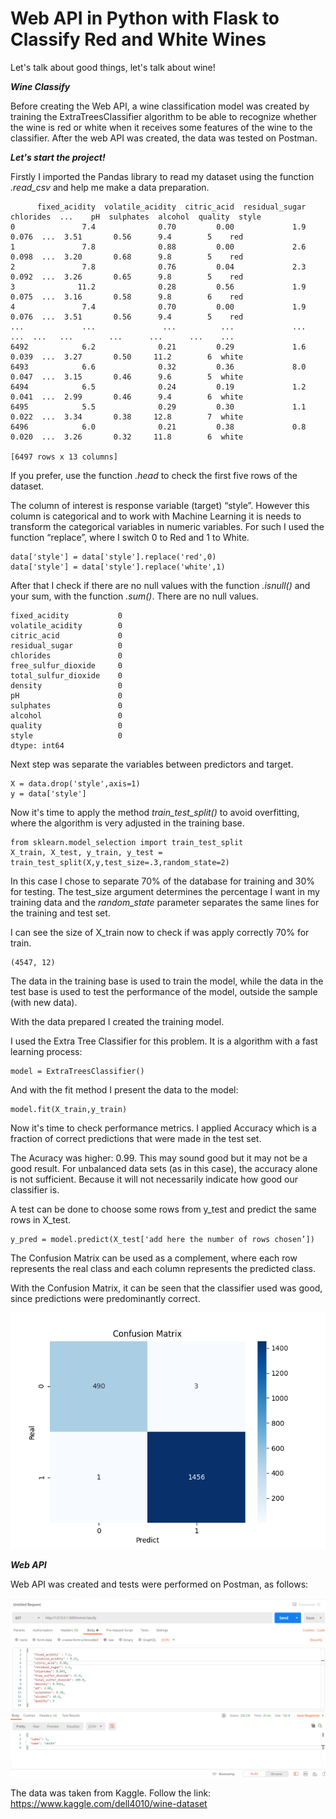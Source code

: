 # Web API in Python with Flask to Classify Red and White Wines

Let's talk about good things, let's talk about wine!

**_Wine Classify_**

Before creating the Web API, a wine classification model was created by training the ExtraTreesClassifier algorithm to be able to recognize whether the wine is red or white when it receives some features of the wine to the classifier. After the web API was created, the data was tested on Postman.

**_Let's start the project!_**

Firstly I imported the Pandas library to read my dataset using the function _.read_csv_ and help me make a data preparation.

```
      fixed_acidity  volatile_acidity  citric_acid  residual_sugar  chlorides  ...    pH  sulphates  alcohol  quality  style
0               7.4              0.70         0.00             1.9      0.076  ...  3.51       0.56      9.4        5    red
1               7.8              0.88         0.00             2.6      0.098  ...  3.20       0.68      9.8        5    red
2               7.8              0.76         0.04             2.3      0.092  ...  3.26       0.65      9.8        5    red
3              11.2              0.28         0.56             1.9      0.075  ...  3.16       0.58      9.8        6    red
4               7.4              0.70         0.00             1.9      0.076  ...  3.51       0.56      9.4        5    red
...             ...               ...          ...             ...        ...  ...   ...        ...      ...      ...    ...
6492            6.2              0.21         0.29             1.6      0.039  ...  3.27       0.50     11.2        6  white
6493            6.6              0.32         0.36             8.0      0.047  ...  3.15       0.46      9.6        5  white
6494            6.5              0.24         0.19             1.2      0.041  ...  2.99       0.46      9.4        6  white
6495            5.5              0.29         0.30             1.1      0.022  ...  3.34       0.38     12.8        7  white
6496            6.0              0.21         0.38             0.8      0.020  ...  3.26       0.32     11.8        6  white

[6497 rows x 13 columns]
```

If you prefer, use the function _.head_ to check the first five rows of the dataset.

The column of interest is response variable (target) “style”. However this column is categorical and to work with Machine Learning it is needs to transform the categorical variables in numeric variables. For such I used the function “replace”, where I switch 0 to Red and 1 to White.
```
data['style'] = data['style'].replace('red',0)
data['style'] = data['style'].replace('white',1)
```

After that I check if there are no null values with the function _.isnull()_ and your sum, with the function _.sum()_. There are no null values.
```
fixed_acidity           0
volatile_acidity        0
citric_acid             0
residual_sugar          0
chlorides               0
free_sulfur_dioxide     0
total_sulfur_dioxide    0
density                 0
pH                      0
sulphates               0
alcohol                 0
quality                 0
style                   0
dtype: int64
```
Next step was separate the variables between predictors and target.
```
X = data.drop('style',axis=1)
y = data['style']
```
Now it's time to apply the method _train_test_split()_ to avoid overfitting, where the algorithm is very adjusted in the training base.
```
from sklearn.model_selection import train_test_split
X_train, X_test, y_train, y_test = train_test_split(X,y,test_size=.3,random_state=2)
```
In this case I chose to separate 70% of the database for training and 30% for testing. The test_size argument determines the percentage I want in my training data and the _random_state_ parameter separates the same lines for the training and test set.

I can see the size of X_train now to check if was apply correctly 70% for train.
```
(4547, 12)
```
The data in the training base is used to train the model, while the data in the test base is used to test the performance of the model, outside the sample (with new data).

With the data prepared I created the training model. 

I used the Extra Tree Classifier for this problem. It is a algorithm with a fast learning process:
```
model = ExtraTreesClassifier()
```
And with the fit method I present the data to the model:
```
model.fit(X_train,y_train)
```
Now it's time to check performance metrics. I applied Accuracy which is a fraction of correct predictions that were made in the test set.

The Acuracy was higher: 0.99. This may sound good but it may not be a good result. For unbalanced data sets (as in this case), the accuracy alone is not sufficient. Because it will not necessarily indicate how good our classifier is.

A test can be done to choose some rows from y_test and predict the same rows in X_test.
```
y_pred = model.predict(X_test['add here the number of rows chosen’])
```
The Confusion Matrix can be used as a complement, where each row represents the real class and each column represents the predicted class.

With the Confusion Matrix, it can be seen that the classifier used was good, since predictions were predominantly correct.

![](/WineClassify/Chart/ConfusionMatrix.png)

**_Web API_**

Web API was created and tests were performed on Postman, as follows:

![](/Api/Postman.png)

The data was taken from Kaggle. Follow the link: https://www.kaggle.com/dell4010/wine-dataset							